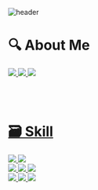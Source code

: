 

<!--
**KimWonRyeol/KimWonRyeol** is a ✨ _special_ ✨ repository because its `README.md` (this file) appears on your GitHub profile.

Here are some ideas to get you started:

- 🔭 I’m currently working on ...
- 🌱 I’m currently learning ...
- 👯 I’m looking to collaborate on ...
- 🤔 I’m looking for help with ...
- 💬 Ask me about ...
- 📫 How to reach me: ...
- 😄 Pronouns: ...
- ⚡ Fun fact: ...
-->

![header](https://capsule-render.vercel.app/api?type=cylinder&color=8B89CC&height=150&section=header&text=893107&fontColor=ffffff&fontSize=70&animation=fadeIn&fontAlignY=55)

<h1>🔍️ About Me</h1>
<span>
<a href="https://www.instagram.com/kim_unreal0__0/" target="_blank"><img src="https://img.shields.io/badge/Instagram-E4405F?style=for-the-badge&logo=Instagram&logoColor=FFFFFF"/>
<a href="https://robust-farm-c82.notion.site/Portfolio-8f9232bd794a47c7872060ccdebededb" target="_blank"><img src="https://img.shields.io/badge/Notion-000000?style=for-the-badge&logo=Notion&logoColor=FFFFFF"/>
<a href="https://unreal-kim.tistory.com/" target="_blank"><img src="https://img.shields.io/badge/Tistory-F36D5D?style=for-the-badge&logo=Tistory&logoColor=FFFFFF"/>
</span>

 <br/>
 <br/>
 <br/>
 <br/>
 
<h1>🗃️ Skill</h1>
<span>
<img src="https://img.shields.io/badge/Unreal-0E1128?style=for-the-badge&logo=Unreal Engine&logoColor=FFFFFF"/>
<img src="https://img.shields.io/badge/Unity-FFFFFF?style=for-the-badge&logo=Unity&logoColor=000000"/><br/>
<img src="https://img.shields.io/badge/C-A8B9CC?style=for-the-badge&logo=C&logoColor=FFFFFF"/>
<img src="https://img.shields.io/badge/C++-00599C?style=for-the-badge&logo=cplusplus&logoColor=FFFFFF"/>
<img src="https://img.shields.io/badge/C%23-239120?style=for-the-badge&logo=csharp&logoColor=white"/><br/>
<img src="https://img.shields.io/badge/Perforce-404040?style=for-the-badge&logo=perforce&logoColor=FFFFFF"/>
<img src="https://img.shields.io/badge/Git-F05032?style=for-the-badge&logo=Git&logoColor=FFFFFF"/>
<img src="https://img.shields.io/badge/GitHub-181717?style=for-the-badge&logo=GitHub&logoColor=FFFFFF"/>
</span>
